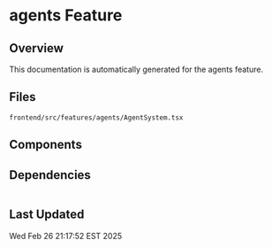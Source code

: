 # agents Feature

## Overview

This documentation is automatically generated for the agents feature.

## Files

```
frontend/src/features/agents/AgentSystem.tsx
```

## Components



## Dependencies

```

```

## Last Updated

Wed Feb 26 21:17:52 EST 2025
